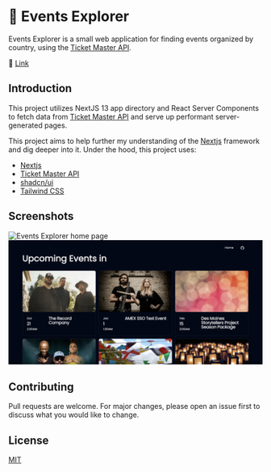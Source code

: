 # 🎉 Events Explorer

Events Explorer is a small web application for finding events organized by country, using the [Ticket Master API](https://developer.ticketmaster.com/products-and-docs/apis/getting-started/).

🔗 [Link](https://events_explorer.vercel.app)

## Introduction

This project utilizes NextJS 13 app directory and React Server Components to fetch data from [Ticket Master API](https://developer.ticketmaster.com/products-and-docs/apis/getting-started/) and serve up performant server-generated pages.

This project aims to help further my understanding of the [Nextjs](https://nextjs.org/) framework and dig deeper into it. Under the hood, this project uses:

- [Nextjs](https://nextjs.org/)
- [Ticket Master API](https://developer.ticketmaster.com/products-and-docs/apis/getting-started/)
- [shadcn/ui](https://ui.shadcn.com/)
- [Tailwind CSS](https://tailwindcss.com/)

## Screenshots

![Events Explorer home page](/screenshots/home.png)
![Events Explorer events page](/screenshots/events.png)

## Contributing

Pull requests are welcome. For major changes, please open an issue first
to discuss what you would like to change.

## License

[MIT](https://choosealicense.com/licenses/mit/)
